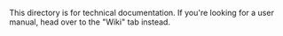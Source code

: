 This directory is for technical documentation. If you're looking for a user manual, head over to the "Wiki" tab instead.
